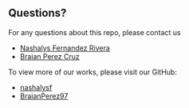 ## Questions?
For any questions about this repo, please contact us
* [Nashalys Fernandez Rivera](mailto:nashalysf@gmail.com)
* [Braian Perez Cruz](mailto:bsj2025@hotmail.com)

To view more of our works, please visit our GitHub: 
* [nashalysf](https://github.com/nashalysf)
* [BraianPerez97](https://github.com/BraianPerez97)

